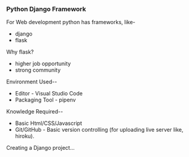 ### **Python Django Framework**
For Web development python has frameworks, like-
* django
* flask

Why flask?
* higher job opportunity
* strong community

Environment Used--
* Editor - Visual Studio Code
* Packaging Tool - pipenv

Knowledge Required--
* Basic Html/CSS/Javascript
* Git/GitHub - Basic version controlling (for uploading live server like, hiroku).

Creating a Django project...